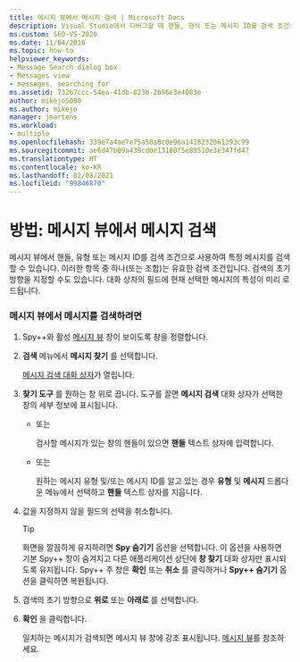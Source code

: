 ```yaml
---
title: 메시지 뷰에서 메시지 검색 | Microsoft Docs
description: Visual Studio에서 디버그할 때 핸들, 형식 또는 메시지 ID를 검색 조건으로 사용하여 Spy++ 도구의 메시지 뷰에서 특정 메시지를 검색합니다.
ms.custom: SEO-VS-2020
ms.date: 11/04/2016
ms.topic: how-to
helpviewer_keywords:
- Message Search dialog box
- Messages view
- messages, searching for
ms.assetid: 732b7ccc-54ea-41db-823b-2b96e3e4083e
author: mikejo5000
ms.author: mikejo
manager: jmartens
ms.workload:
- multiple
ms.openlocfilehash: 339e7a4ae7e75a58a8c0e96a1418232061393c99
ms.sourcegitcommit: ae6d47b09a439cd0e13180f5e89510e3e347fd47
ms.translationtype: HT
ms.contentlocale: ko-KR
ms.lasthandoff: 02/08/2021
ms.locfileid: "99846870"
---
```

# <a name="how-to-search-for-a-message-in-messages-view"></a>방법: 메시지 뷰에서 메시지 검색
메시지 뷰에서 핸들, 유형 또는 메시지 ID를 검색 조건으로 사용하여 특정 메시지를 검색할 수 있습니다. 이러한 항목 중 하나(또는 조합)는 유효한 검색 조건입니다. 검색의 초기 방향을 지정할 수도 있습니다. 대화 상자의 필드에 현재 선택한 메시지의 특성이 미리 로드됩니다.

### <a name="to-search-for-a-message-in-messages-view"></a>메시지 뷰에서 메시지를 검색하려면

1. Spy++와 활성 [메시지 뷰](../debugger/messages-view.md) 창이 보이도록 창을 정렬합니다.

2. **검색** 메뉴에서 **메시지 찾기** 를 선택합니다.

    [메시지 검색 대화 상자](../debugger/message-search-dialog-box.md)가 열립니다.

3. **찾기 도구** 를 원하는 창 위로 끕니다. 도구를 끌면 **메시지 검색** 대화 상자가 선택한 창의 세부 정보에 표시됩니다.

   - 또는

     검사할 메시지가 있는 창의 핸들이 있으면 **핸들** 텍스트 상자에 입력합니다.

   - 또는

     원하는 메시지 유형 및/또는 메시지 ID를 알고 있는 경우 **유형** 및 **메시지** 드롭다운 메뉴에서 선택하고 **핸들** 텍스트 상자를 지웁니다.

4. 값을 지정하지 않을 필드의 선택을 취소합니다.

   > [!TIP]
   > 화면을 깔끔하게 유지하려면 **Spy 숨기기** 옵션을 선택합니다. 이 옵션을 사용하면 기본 Spy++ 창이 숨겨지고 다른 애플리케이션 상단에 **창 찾기** 대화 상자만 표시되도록 유지됩니다. Spy++ 주 창은 **확인** 또는 **취소** 를 클릭하거나 **Spy++ 숨기기** 옵션을 클릭하면 복원됩니다.

5. 검색의 초기 방향으로 **위로** 또는 **아래로** 를 선택합니다.

6. **확인** 을 클릭합니다.

   일치하는 메시지가 검색되면 메시지 뷰 창에 강조 표시됩니다. [메시지 뷰](../debugger/messages-view.md)를 참조하세요.